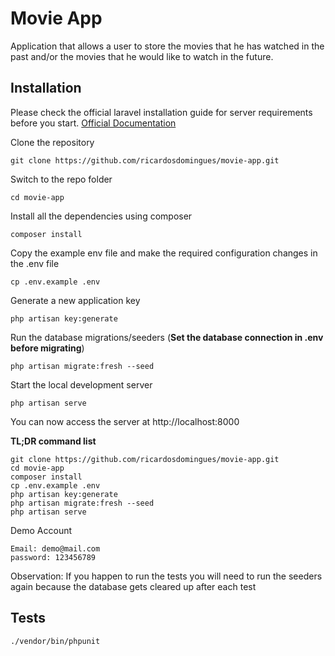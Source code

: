 # Movie App

Application that allows a user to store the movies that he has watched in the past and/or the movies that he would like to watch in the future.

## Installation

Please check the official laravel installation guide for server requirements before you start. [Official Documentation](https://laravel.com/docs/5.4/installation#installation)

Clone the repository

    git clone https://github.com/ricardosdomingues/movie-app.git

Switch to the repo folder

    cd movie-app

Install all the dependencies using composer

    composer install

Copy the example env file and make the required configuration changes in the .env file

    cp .env.example .env

Generate a new application key

    php artisan key:generate

Run the database migrations/seeders (**Set the database connection in .env before migrating**)

    php artisan migrate:fresh --seed

Start the local development server

    php artisan serve

You can now access the server at http://localhost:8000

**TL;DR command list**

    git clone https://github.com/ricardosdomingues/movie-app.git
    cd movie-app
    composer install
    cp .env.example .env
    php artisan key:generate
    php artisan migrate:fresh --seed
    php artisan serve
    
Demo Account

    Email: demo@mail.com
    password: 123456789

Observation: If you happen to run the tests you will need to run the seeders again because the database gets cleared up after each test

## Tests
    ./vendor/bin/phpunit
